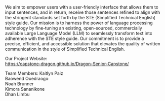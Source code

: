 We aim to empower users with a user-friendly interface that allows them to input sentences, and in return, receive those sentences refined to align with the stringent standards set forth by the STE (Simplified Technical English) style guide. Our mission is to harness the power of language processing technology by fine-tuning an existing, open-sourced, commercially available Large Language Model (LLM) to seamlessly transform text into adherence with the STE style guide. Our commitment is to provide a precise, efficient, and accessible solution that elevates the quality of written communication in the style of Simplified Technical English.

Our Project Website:    
https://capstone-dragon.github.io/Dragon-Senior-Capstone/

Team Members: 
Kaitlyn Paiz  
Baowend Ouedraogo  
Noah Brunner  
Kimora Sananikone  
Dhan Limbu  


